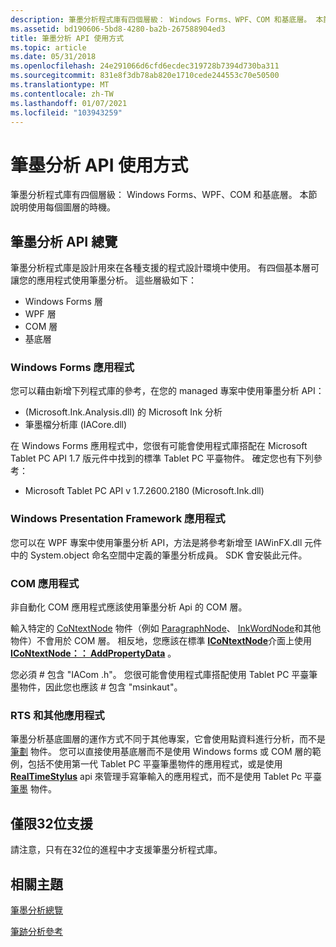 ```yaml
---
description: 筆墨分析程式庫有四個層級： Windows Forms、WPF、COM 和基底層。 本節說明使用每個圖層的時機。
ms.assetid: bd190606-5bd8-4280-ba2b-267588904ed3
title: 筆墨分析 API 使用方式
ms.topic: article
ms.date: 05/31/2018
ms.openlocfilehash: 24e291066d6cfd6ecdec319728b7394d730ba311
ms.sourcegitcommit: 831e8f3db78ab820e1710cede244553c70e50500
ms.translationtype: MT
ms.contentlocale: zh-TW
ms.lasthandoff: 01/07/2021
ms.locfileid: "103943259"
---
```

# <a name="ink-analysis-api-usage"></a>筆墨分析 API 使用方式

筆墨分析程式庫有四個層級： Windows Forms、WPF、COM 和基底層。 本節說明使用每個圖層的時機。

## <a name="ink-analysis-api-overview"></a>筆墨分析 API 總覽

筆墨分析程式庫是設計用來在各種支援的程式設計環境中使用。 有四個基本層可讓您的應用程式使用筆墨分析。 這些層級如下：

-   Windows Forms 層
-   WPF 層
-   COM 層
-   基底層

### <a name="windows-forms-applications"></a>Windows Forms 應用程式

您可以藉由新增下列程式庫的參考，在您的 managed 專案中使用筆墨分析 API：

-    (Microsoft.Ink.Analysis.dll) 的 Microsoft Ink 分析
-   筆墨檔分析庫 (IACore.dll) 

在 Windows Forms 應用程式中，您很有可能會使用程式庫搭配在 Microsoft Tablet PC API 1.7 版元件中找到的標準 Tablet PC 平臺物件。 確定您也有下列參考：

-   Microsoft Tablet PC API v 1.7.2600.2180 (Microsoft.Ink.dll) 

### <a name="windows-presentation-framework-applications"></a>Windows Presentation Framework 應用程式

您可以在 WPF 專案中使用筆墨分析 API，方法是將參考新增至 IAWinFX.dll 元件中的 System.object 命名空間中定義的筆墨分析成員。 SDK 會安裝此元件。

### <a name="com-applications"></a>COM 應用程式

非自動化 COM 應用程式應該使用筆墨分析 Api 的 COM 層。

輸入特定的 [CoNtextNode](/previous-versions/ms551996(v=vs.100)) 物件（例如 [ParagraphNode](/previous-versions/ms580136(v=vs.100))、 [InkWordNode](/previous-versions/ms580133(v=vs.100))和其他物件）不會用於 COM 層。 相反地，您應該在標準 [**ICoNtextNode**](icontextnode.md)介面上使用 [**ICoNtextNode：： AddPropertyData**](icontextnode-addpropertydata.md) 。

您必須 \# 包含 "IACom .h"。 您很可能會使用程式庫搭配使用 Tablet PC 平臺筆墨物件，因此您也應該 \# 包含 "msinkaut"。

### <a name="rts-and-other-applications"></a>RTS 和其他應用程式

筆墨分析基底圖層的運作方式不同于其他專案，它會使用點資料進行分析，而不是 [筆劃](/previous-versions/ms552692(v=vs.100)) 物件。 您可以直接使用基底層而不是使用 Windows forms 或 COM 層的範例，包括不使用第一代 Tablet PC 平臺筆墨物件的應用程式，或是使用 [**RealTimeStylus**](realtimestylus-class.md) api 來管理手寫筆輸入的應用程式，而不是使用 Tablet Pc 平臺 [筆墨](/previous-versions/ms583670(v=vs.100)) 物件。

## <a name="32-bit-support-only"></a>僅限32位支援

請注意，只有在32位的進程中才支援筆墨分析程式庫。

## <a name="related-topics"></a>相關主題

<dl> <dt>

[筆墨分析總覽](ink-analysis-overview.md)
</dt> <dt>

[筆跡分析參考](ink-analysis-reference.md)
</dt> </dl>

 

 

